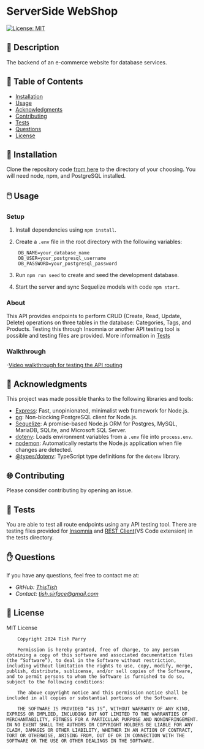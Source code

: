 # **ServerSide WebShop**


[![License: MIT](https://img.shields.io/badge/License-MIT-yellow.svg)](https://opensource.org/licenses/MIT)


## 📰 Description

The backend of an e-commerce website for database services.

## 🔎 Table of Contents

- [Installation](#installation)
- [Usage](#usage)
- [Acknowledgments](#acknowledgments)
- [Contributing](#contributing)
- [Tests](#tests)
- [Questions](#questions)
- [License](#license)

## 💾 Installation <a id="installation"></a>

Clone the repository code [from here](https://github.com/ThisTish/ServerSideWebShop) to the directory of your choosing. You will need node, npm, and PostgreSQL installed.

## 🖱️ Usage <a id="usage"></a>


### Setup

1. Install dependencies using `npm install`.
2. Create a `.env` file in the root directory with the following variables:

		DB_NAME=your_database_name
		DB_USER=your_postgresql_username
		DB_PASSWORD=your_postgresql_password

3. Run ```npm run seed``` to create and seed the development database.


4. Start the server and sync Sequelize models with code ```npm start```.

### About


This API provides endpoints to perform CRUD (Create, Read, Update, Delete) operations on three tables in the database: Categories, Tags, and Products. Testing this through Insomnia or another API testing tool is possible and testing files are provided. More information in [Tests](#tests)

### Walkthrough

-[Video walkthrough for testing the API routing](https://drive.google.com/file/d/1bJdVwwWSl0zqIImnS4T5B_W5ntAk2XsF/view)


## 📢 Acknowledgments <a id="acknowledgments"></a>


This project was made possible thanks to the following libraries and tools:

- [Express](https://www.npmjs.com/package/express): Fast, unopinionated, minimalist web framework for Node.js.
- [pg](https://www.npmjs.com/package/pg): Non-blocking PostgreSQL client for Node.js.
- [Sequelize](https://www.npmjs.com/package/sequelize): A promise-based Node.js ORM for Postgres, MySQL, MariaDB, SQLite, and Microsoft SQL Server.
- [dotenv](https://www.npmjs.com/package/dotenv): Loads environment variables from a `.env` file into `process.env`.
- [nodemon](https://www.npmjs.com/package/nodemon): Automatically restarts the Node.js application when file changes are detected.
- [@types/dotenv](https://www.npmjs.com/package/@types/dotenv): TypeScript type definitions for the `dotenv` library.

## 🌐 Contributing <a id="contributing"></a>


Please consider contributing by opening an issue.

## 🧪 Tests <a id="tests"></a>

You are able to test all route endpoints using any API testing tool.
There are testing files provided for [Insomnia](https://insomnia.rest/products/insomnia) and [REST Client](https://marketplace.visualstudio.com/items?itemName=humao.rest-client)(VS Code extension) in the tests directory.

## ✋ Questions <a id="questions"></a>


If you have any questions, feel free to contact me at:

- *GitHub: [ThisTish](https://github.com/ThisTish)*
- *Contact: tish.sirface@gmail.com*

## 🪪 License <a id="license"></a>

MIT License

        Copyright 2024 Tish Parry

        Permission is hereby granted, free of charge, to any person obtaining a copy of this software and associated documentation files (the “Software”), to deal in the Software without restriction, including without limitation the rights to use, copy, modify, merge, publish, distribute, sublicense, and/or sell copies of the Software, and to permit persons to whom the Software is furnished to do so, subject to the following conditions:
        
        The above copyright notice and this permission notice shall be included in all copies or substantial portions of the Software.
        
        THE SOFTWARE IS PROVIDED “AS IS”, WITHOUT WARRANTY OF ANY KIND, EXPRESS OR IMPLIED, INCLUDING BUT NOT LIMITED TO THE WARRANTIES OF MERCHANTABILITY, FITNESS FOR A PARTICULAR PURPOSE AND NONINFRINGEMENT. IN NO EVENT SHALL THE AUTHORS OR COPYRIGHT HOLDERS BE LIABLE FOR ANY CLAIM, DAMAGES OR OTHER LIABILITY, WHETHER IN AN ACTION OF CONTRACT, TORT OR OTHERWISE, ARISING FROM, OUT OF OR IN CONNECTION WITH THE SOFTWARE OR THE USE OR OTHER DEALINGS IN THE SOFTWARE.
